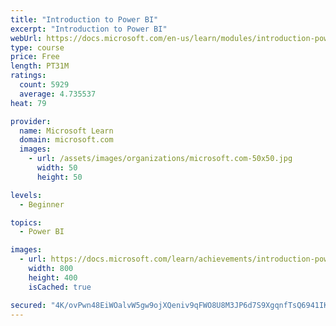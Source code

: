 ```yaml
---
title: "Introduction to Power BI"
excerpt: "Introduction to Power BI"
webUrl: https://docs.microsoft.com/en-us/learn/modules/introduction-power-bi/
type: course
price: Free
length: PT31M
ratings:
  count: 5929
  average: 4.735537
heat: 79

provider:
  name: Microsoft Learn
  domain: microsoft.com
  images:
    - url: /assets/images/organizations/microsoft.com-50x50.jpg
      width: 50
      height: 50

levels:
  - Beginner

topics:
  - Power BI

images:
  - url: https://docs.microsoft.com/learn/achievements/introduction-power-bi-social.png
    width: 800
    height: 400
    isCached: true

secured: "4K/ovPwn48EiWOalvW5gw9ojXQeniv9qFWO8U8M3JP6d7S9XgqnfTsQ6941IKXCnjPYEMEOX7KUUPtAbnxT2baaL60P0WgDGpoiRtsP7sBHzkF0hdCIwkFq86vPmZHofshEtpsTA96S12frODfg+1aLnR5kIs78G/tiHlLhIGxGw5IypXESF8K96d3OsQJf6f81o0kyT7EBuzsTPxbrIXIbs4CRml37+AmwIelz9/IHRWqqd26lcIXqLLxqMouG2BIZ5HZ5Mv/si6Zok8zdgUastc4HiSMyUZr41NRpDqSSCzOdTMmqC+n/gPX0ROJGQuUmeZ/h78B4m/APMeUTuWXolm+5CES//c276LoIVKwrMCwahCE4+zCnJa4fWksR9dQqSIn9t54SVhl5Zur+kYQ35Fa0XLpZPQN9DXc12X5c=;j9j8EL052HkgoNqAVL2Y5Q=="
---
```



